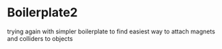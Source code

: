 # Boilerplate2
trying again with simpler boilerplate to find easiest way to attach magnets and colliders to objects
